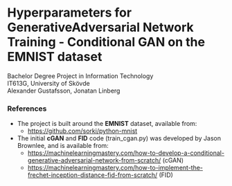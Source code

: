 # Hyperparameters for GenerativeAdversarial Network Training - Conditional GAN on the EMNIST dataset
Bachelor Degree Project in Information Technology  
IT613G, University of Skövde  
Alexander Gustafsson, Jonatan Linberg

### References
 * The project is built around the **EMNIST** dataset, available from:
   * https://github.com/sorki/python-mnist
 * The initial **cGAN** and **FID** code (train_cgan.py) was developed by Jason Brownlee, and is available from: 
   * https://machinelearningmastery.com/how-to-develop-a-conditional-generative-adversarial-network-from-scratch/ (cGAN)
   * https://machinelearningmastery.com/how-to-implement-the-frechet-inception-distance-fid-from-scratch/ (FID)
